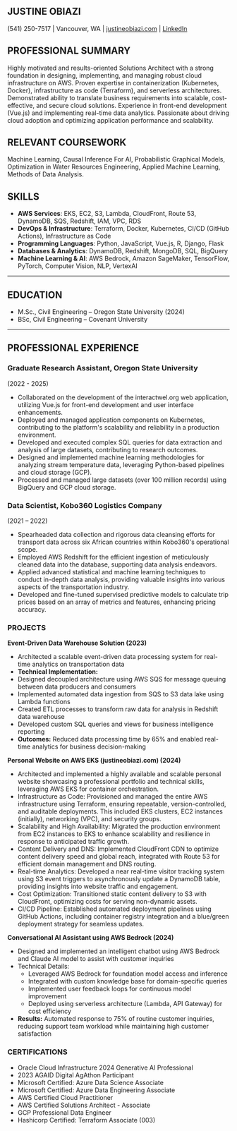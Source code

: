 ## JUSTINE OBIAZI

(541) 250-7517 | Vancouver, WA | [justineobiazi.com](https://www.justineobiazi.com) | [LinkedIn](https://www.linkedin.com/in/justine-obiazi-a0363075/)

## PROFESSIONAL SUMMARY

Highly motivated and results-oriented Solutions Architect with a strong foundation in designing, implementing, and managing robust cloud infrastructure on AWS. Proven expertise in containerization (Kubernetes, Docker), infrastructure as code (Terraform), and serverless architectures. Demonstrated ability to translate business requirements into scalable, cost-effective, and secure cloud solutions. Experience in front-end development (Vue.js) and implementing real-time data analytics. Passionate about driving cloud adoption and optimizing application performance and scalability.

## RELEVANT COURSEWORK
Machine Learning, Causal Inference For AI, Probabilistic Graphical Models, Optimization in Water Resources Engineering, Applied Machine Learning, Methods of Data Analysis.

## SKILLS
- **AWS Services**: EKS, EC2, S3, Lambda, CloudFront, Route 53, DynamoDB, SQS, Redshift, IAM, VPC, RDS
- **DevOps & Infrastructure**: Terraform, Docker, Kubernetes, CI/CD (GitHub Actions), Infrastructure as Code
- **Programming Languages**: Python, JavaScript, Vue.js, R, Django, Flask
- **Databases & Analytics**: DynamoDB, Redshift, MongoDB, SQL, BigQuery
- **Machine Learning & AI**: AWS Bedrock, Amazon SageMaker, TensorFlow, PyTorch, Computer Vision, NLP, VertexAI
---
## EDUCATION
- M.Sc., Civil Engineering – Oregon State University (2024)
- BSc, Civil Engineering – Covenant University

---
## PROFESSIONAL EXPERIENCE
### Graduate Research Assistant, Oregon State University
(2022 - 2025)

- Collaborated on the development of the interactwel.org web application, utilizing Vue.js for front-end development and user interface enhancements.
- Deployed and managed application components on Kubernetes, contributing to the platform's scalability and reliability in a production environment.
- Developed and executed complex SQL queries for data extraction and analysis of large datasets, contributing to research outcomes.
- Designed and implemented machine learning methodologies for analyzing stream temperature data, leveraging Python-based pipelines and cloud storage (GCP).
- Processed and managed large datasets (over 100 million records) using BigQuery and GCP cloud storage.


### Data Scientist, Kobo360 Logistics Company 
(2021 – 2022)
- Spearheaded data collection and rigorous data cleansing efforts for transport data across six African countries within Kobo360's operational scope.
- Employed AWS Redshift for the efficient ingestion of meticulously cleaned data into the database, supporting data analysis endeavors.
- Applied advanced statistical and machine learning techniques to conduct in-depth data analysis, providing valuable insights into various aspects of the transportation industry.
- Developed and fine-tuned supervised predictive models to calculate trip prices based on an array of metrics and features, enhancing pricing accuracy.



### PROJECTS
**Event-Driven Data Warehouse Solution (2023)**

- Architected a scalable event-driven data processing system for real-time analytics on transportation data
- **Technical Implementation:**
 - Designed decoupled architecture using AWS SQS for message queuing between data producers and consumers
 - Implemented automated data ingestion from SQS to S3 data lake using Lambda functions
 - Created ETL processes to transform raw data for analysis in Redshift data warehouse
 -  Developed custom SQL queries and views for business intelligence reporting
- **Outcomes:** Reduced data processing time by 65% and enabled real-time analytics for business decision-making

**Personal Website on AWS EKS (justineobiazi.com) (2024)**

- Architected and implemented a highly available and scalable personal website showcasing a professional portfolio and technical skills, leveraging AWS EKS for container orchestration.
- Infrastructure as Code: Provisioned and managed the entire AWS infrastructure using Terraform, ensuring repeatable, version-controlled, and auditable deployments. This included EKS clusters, EC2 instances (initially), networking (VPC), and security groups.
- Scalability and High Availability: Migrated the production environment from EC2 instances to EKS to enhance scalability and resilience in response to anticipated traffic growth.
- Content Delivery and DNS: Implemented CloudFront CDN to optimize content delivery speed and global reach, integrated with Route 53 for efficient domain management and DNS routing.
- Real-time Analytics: Developed a near real-time visitor tracking system using S3 event triggers to asynchronously update a DynamoDB table, providing insights into website traffic and engagement.
- Cost Optimization: Transitioned static content delivery to S3 with CloudFront, optimizing costs for serving non-dynamic assets.
- CI/CD Pipeline: Established automated deployment pipelines using GitHub Actions, including container registry integration and a blue/green deployment strategy for seamless updates.


**Conversational AI Assistant using AWS Bedrock (2024)**

- Designed and implemented an intelligent chatbot using AWS Bedrock and Claude AI model to assist with customer inquiries
- Technical Details:
  - Leveraged AWS Bedrock for foundation model access and inference
  - Integrated with custom knowledge base for domain-specific queries
  - Implemented user feedback loops for continuous model improvement
  - Deployed using serverless architecture (Lambda, API Gateway) for cost efficiency
- **Results:** Automated response to 75% of routine customer inquiries, reducing support team workload while maintaining high customer satisfaction

### CERTIFICATIONS

- Oracle Cloud Infrastructure 2024 Generative AI Professional
- 2023 AGAID Digital AgAthon Participant
- Microsoft Certified: Azure Data Science Associate
- Microsoft Certified: Azure Data Engineering Associate
- AWS Certified Cloud Practitioner
- AWS Certified Solutions Architect - Associate
- GCP Professional Data Engineer
- Hashicorp Certified: Terraform Associate (003)
